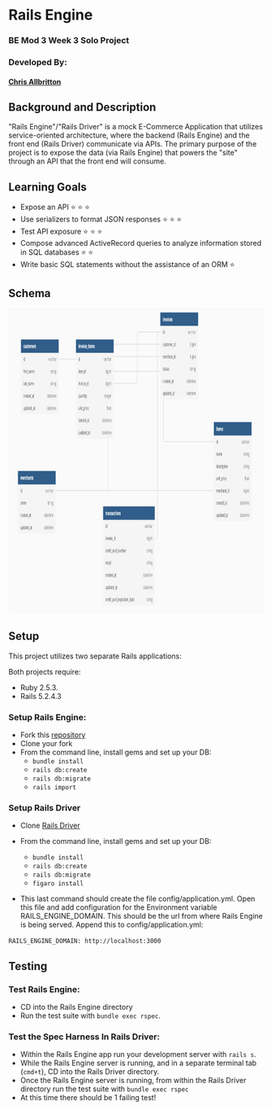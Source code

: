 # Rails Engine
### BE Mod 3 Week 3 Solo Project

### Developed By:

#### [Chris Allbritton](https://github.com/Callbritton)

## Background and Description

"Rails Engine"/"Rails Driver" is a mock E-Commerce Application that utilizes service-oriented architecture, where the backend (Rails Engine) and the front end (Rails Driver) communicate via APIs. The primary purpose of the project is to expose the data (via Rails Engine) that powers the "site" through an API that the front end will consume.

## Learning Goals

- Expose an API ⭐ ⭐ ⭐
- Use serializers to format JSON responses ⭐ ⭐ ⭐
- Test API exposure ⭐ ⭐ ⭐
- Compose advanced ActiveRecord queries to analyze information stored in SQL databases ⭐ ⭐
- Write basic SQL statements without the assistance of an ORM ⭐

## Schema
<img width="800" height="600" alt="Schema Light Screenshot" src="/app/assets/images/Rails Engine Schema.png">

## Setup

This project utilizes two separate Rails applications:

Both projects require:
- Ruby 2.5.3.
- Rails 5.2.4.3

### Setup Rails Engine:

* Fork this [repository](https://github.com/Callbritton/rails_engine)
* Clone your fork
* From the command line, install gems and set up your DB:
    * `bundle install`
    * `rails db:create`
    * `rails db:migrate`
    * `rails import`

### Setup Rails Driver

* Clone [Rails Driver](https://github.com/turingschool-examples/rails_driver)
* From the command line, install gems and set up your DB:
    * `bundle install`
    * `rails db:create`
    * `rails db:migrate`
    * `figaro install`
    
* This last command should create the file config/application.yml. Open this file and add configuration for the Environment variable RAILS_ENGINE_DOMAIN. This should be the url from where Rails Engine is being served. Append this to config/application.yml:

`RAILS_ENGINE_DOMAIN: http://localhost:3000`

## Testing

### Test Rails Engine:
* CD into the Rails Engine directory
* Run the test suite with `bundle exec rspec`.

### Test the Spec Harness In Rails Driver:
* Within the Rails Engine app run your development server with `rails s`.
* While the Rails Engine server is running, and in a separate terminal tab (`cmd+t`), CD into the Rails Driver directory.
* Once the Rails Engine server is running, from within the Rails Driver directory run the test suite with `bundle exec rspec`
* At this time there should be 1 failing test!
